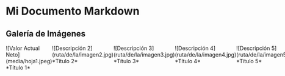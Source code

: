 # Mi Documento Markdown

## Galería de Imágenes

<div style="display: flex; justify-content: space-between;">

  <div>
    ![Valor Actual Neto](media/hoja1.jpeg)
    *Título 1*
  </div>
  
  <div>
    ![Descripción 2](ruta/de/la/imagen2.jpg)
    *Título 2*
  </div>

  <div>
    ![Descripción 3](ruta/de/la/imagen3.jpg)
    *Título 3*
  </div>

  <div>
    ![Descripción 4](ruta/de/la/imagen4.jpg)
    *Título 4*
  </div>

  <div>
    ![Descripción 5](ruta/de/la/imagen5.jpg)
    *Título 5*
  </div>

</div>

